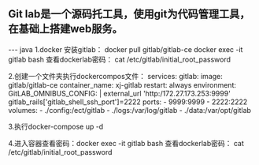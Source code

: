 ## Git lab是一个源码托工具，使用git为代码管理工具，在基础上搭建web服务。

--- java
1.docker 安装gitlab： docker pull gitlab/gitlab-ce
docker exec -it gitlab bash
查看dockerlab密码： cat /etc/gitlab/initial_root_password

2.创建一个文件夹执行dockercompos文件：
services:
  gitlab:
    image: gitlab/gitlab-ce
    container_name: xj-gitlab
    restart: always
    environment:
      GitLAB_OMNIBUS_CONFIG: |
        external_url 'http:/172.27.173.253:9999'
        gitlab_rails['gitlab_shell_ssh_port']=2222
    ports:
      - 9999:9999
      - 2222:2222
    volumes:
      - ./config:/ect/gitlab
      - ./logs:/var/log/gitlab
      - ./data:/var/opt/gitlab
  
  3.执行docker-compose up -d
  
  4.进入容器查看密码：docker exec -it gitlab bash
查看dockerlab密码： cat /etc/gitlab/initial_root_password
```
